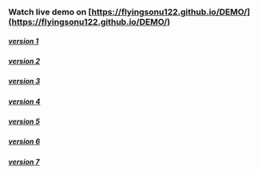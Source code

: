 ### Watch live demo on [https://flyingsonu122.github.io/DEMO/](https://flyingsonu122.github.io/DEMO/)

##### [version 1 ](https://flyingsonu122.github.io/DEMO/version%201/index.html)

##### [version 2 ](https://flyingsonu122.github.io/DEMO/version%202/index.html)

##### [version 3 ](https://flyingsonu122.github.io/DEMO/version%203/index.html)

##### [version 4 ](https://flyingsonu122.github.io/DEMO/version%204/index.html)

##### [version 5 ](https://flyingsonu122.github.io/DEMO/version%205/index.html)

##### [version 6 ](https://flyingsonu122.github.io/DEMO/version%206/)

##### [version 7 ](https://flyingsonu122.github.io/DEMO/version%207)

